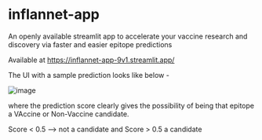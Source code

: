 # inflannet-app
An openly available streamlit app to accelerate your vaccine research and discovery via faster and easier epitope predictions

Available at https://inflannet-app-9v1.streamlit.app/

The UI with a sample prediction looks like below -

![image](https://github.com/user-attachments/assets/d8a6e217-37a3-4d51-8a05-a310497790db)

where the prediction score clearly gives the possibility of being that epitope a VAccine or Non-Vaccine candidate. 

Score < 0.5 --> not a candidate and Score > 0.5 a candidate

